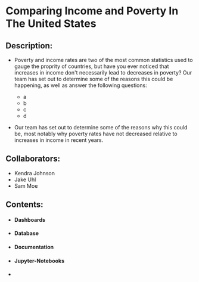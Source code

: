 # Comparing Income and Poverty In The United States

## Description:
- Poverty and income rates are two of the most common statistics used to gauge the proprity of countries, but have you ever noticed that increases in income don't necessarily lead to decreases in poverty? Our team has set out to determine some of the reasons this could be happening, as well as answer the following questions:
  - a
  - b
  - c
  - d

- Our team has set out to determine some of the reasons why this could be, most notably why poverty rates have not decreased relative to increases in income in recent years.

## Collaborators:
- Kendra Johnson
- Jake Uhl
- Sam Moe

## Contents:
- #### Dashboards
- #### Database
- #### Documentation
- #### Jupyter-Notebooks
- ####
